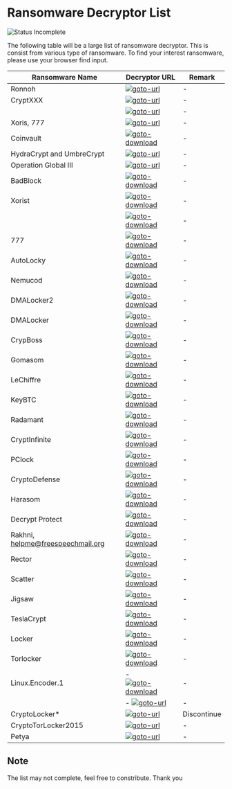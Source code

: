 # Ransomware Decryptor List

![Status Incomplete](https://img.shields.io/badge/Status-Incomplete-orange.svg)

The following table will be a large list of ransomware decryptor. This is consist from various type of ransomware. To find your interest ransomware, please use your browser find input.

| Ransomware Name | Decryptor URL | Remark |
| --------------- | ------------- | ------ |
| Ronnoh          | [![goto-url](https://img.shields.io/badge/Goto-URL-brightgreen.svg)](http://support.kaspersky.com/viruses/disinfection/8547?_ga=1.119880136.197632515.1463995280#block2) | - |
| CryptXXX        | [![goto-url](https://img.shields.io/badge/Goto-URL-brightgreen.svg)](http://www.bleepingcomputer.com/virus-removal/cryptxxx-ransomware-help-information#decrypt) | - |
|                 | [![goto-url](https://img.shields.io/badge/Goto-URL-brightgreen.svg)](https://noransom.kaspersky.com/) | - |
| Xoris, 777      | [![goto-url](https://img.shields.io/badge/Goto-URL-brightgreen.svg)](http://www.bleepingcomputer.com/news/security/emsisoft-releases-decryptors-for-the-xorist-and-777-ransomware/) | - |
| Coinvault       | [![goto-download](https://img.shields.io/badge/Goto-Download-green.svg)](https://noransom.kaspersky.com/static/CoinVaultDecryptor.zip) | - |
| HydraCrypt and UmbreCrypt | [![goto-url](https://img.shields.io/badge/Goto-URL-brightgreen.svg)](http://blog.emsisoft.com/2016/02/12/decrypter-for-hydracrypt-and-umbrecrypt-available/) | - |
| Operation Global III | [![goto-url](https://img.shields.io/badge/Goto-URL-brightgreen.svg)](http://www.bleepingcomputer.com/forums/t/559220/operation-global-iii-ransomware-not-only-encrypts-but-infects-your-data-as-well/) | - |
| BadBlock        | [![goto-download](https://img.shields.io/badge/Goto-Download-green.svg)](https://decrypter.emsisoft.com/download/badblock) | - |
| Xorist          | [![goto-download](https://img.shields.io/badge/Goto-Download-green.svg)](https://decrypter.emsisoft.com/download/xorist) | - |
|                 | [![goto-download](https://img.shields.io/badge/Goto-Download-green.svg)](http://media.kaspersky.com/utilities/VirusUtilities/EN/xoristdecryptor.zip) | - |
| 777             | [![goto-download](https://img.shields.io/badge/Goto-Download-green.svg)](https://decrypter.emsisoft.com/download/777) | - |
| AutoLocky       | [![goto-download](https://img.shields.io/badge/Goto-Download-green.svg)](https://decrypter.emsisoft.com/download/autolocky) | - |
| Nemucod         | [![goto-download](https://img.shields.io/badge/Goto-Download-green.svg)](https://decrypter.emsisoft.com/download/nemucod) | - |
| DMALocker2      | [![goto-download](https://img.shields.io/badge/Goto-Download-green.svg)](https://decrypter.emsisoft.com/download/dmalocker2) | - |
| DMALocker       | [![goto-download](https://img.shields.io/badge/Goto-Download-green.svg)](https://decrypter.emsisoft.com/download/dmalocker) | - |
| CrypBoss        | [![goto-download](https://img.shields.io/badge/Goto-Download-green.svg)](https://decrypter.emsisoft.com/download/crypboss) | - |
| Gomasom         | [![goto-download](https://img.shields.io/badge/Goto-Download-green.svg)](https://decrypter.emsisoft.com/download/gomasom) | - |
| LeChiffre       | [![goto-download](https://img.shields.io/badge/Goto-Download-green.svg)](https://decrypter.emsisoft.com/download/lechiffre) | - |
| KeyBTC          | [![goto-download](https://img.shields.io/badge/Goto-Download-green.svg)](https://decrypter.emsisoft.com/download/keybtc) | - |
| Radamant        | [![goto-download](https://img.shields.io/badge/Goto-Download-green.svg)](https://decrypter.emsisoft.com/download/radamant) | - |
| CryptInfinite   | [![goto-download](https://img.shields.io/badge/Goto-Download-green.svg)](https://decrypter.emsisoft.com/download/cryptinfinite) | - |
| PClock          | [![goto-download](https://img.shields.io/badge/Goto-Download-green.svg)](https://decrypter.emsisoft.com/download/pclock) | - |
| CryptoDefense   | [![goto-download](https://img.shields.io/badge/Goto-Download-green.svg)](https://decrypter.emsisoft.com/download/cryptodefense) | - |
| Harasom         | [![goto-download](https://img.shields.io/badge/Goto-Download-green.svg)](https://decrypter.emsisoft.com/download/harasom) | - |
| Decrypt Protect | [![goto-download](https://img.shields.io/badge/Goto-Download-green.svg)](http://tmp.emsisoft.com/fw/decrypt_mblblock.exe) | - |
| Rakhni, helpme@freespeechmail.org | [![goto-download](https://img.shields.io/badge/Goto-Download-green.svg)](http://media.kaspersky.com/utilities/VirusUtilities/EN/rakhnidecryptor.zip) | - |
| Rector          | [![goto-download](https://img.shields.io/badge/Goto-Download-green.svg)](http://media.kaspersky.com/utilities/VirusUtilities/EN/rectordecryptor.zip) | - |
| Scatter         | [![goto-download](https://img.shields.io/badge/Goto-Download-green.svg)](http://media.kaspersky.com/utilities/VirusUtilities/EN/ScatterDecryptor.zip) | - |
| Jigsaw          | [![goto-download](https://img.shields.io/badge/Goto-Download-green.svg)](https://download.bleepingcomputer.com/demonslay335/JigSawDecrypter.zip) | - |
| TeslaCrypt      | [![goto-download](https://img.shields.io/badge/Goto-Download-green.svg)](http://www.bleepingcomputer.com/news/security/teslacrypt-shuts-down-and-releases-master-decryption-key/) | - |
| Locker          | [![goto-download](https://img.shields.io/badge/Goto-Download-green.svg)](https://drive.google.com/file/d/0B6y1wjhVZ-WPVkttLVdIWXNodkk/view?usp=sharing) | - |
| Torlocker       | [![goto-download](https://img.shields.io/badge/Goto-Download-green.svg)](http://media.kaspersky.com/utilities/VirusUtilities/EN/ScraperDecryptor.zip) | - |
| Linux.Encoder.1 | - [![goto-download](https://img.shields.io/badge/Goto-Download-green.svg)](http://labs.bitdefender.com/wp-content/plugins/download-monitor/download.php?id=Decrypter_0-1.3.zip) | - |
|                 | - [![goto-url](https://img.shields.io/badge/Goto-URL-brightgreen.svg)](https://github.com/eugenekolo/linux-ransomware-decrypter) | - |
| CryptoLocker*   | [![goto-url](https://img.shields.io/badge/Goto-URL-brightgreen.svg)](https://www.fireeye.com/blog/executive-perspective/2014/08/your-locker-of-information-for-cryptolocker-decryption.html) | Discontinue |
| CryptoTorLocker2015 | [![goto-url](https://img.shields.io/badge/Goto-URL-brightgreen.svg)](http://www.bleepingcomputer.com/news/security/help-recover-files-txt-ransomware-installed-by-targeted-terminal-services-attacks/) | - |
| Petya           | [![goto-url](https://img.shields.io/badge/Goto-URL-brightgreen.svg)](https://github.com/hasherezade/petya_recovery) | - |

## Note
The list may not complete, feel free to constribute. Thank you
